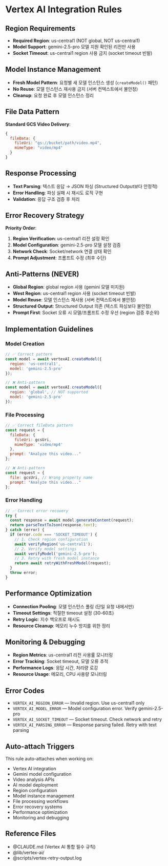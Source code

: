 # Vertex AI Integration Rules

## Region Requirements
- **Required Region**: us-central1 (NOT global, NOT us-central1)
- **Model Support**: gemini-2.5-pro 모델 지원 확인된 리전만 사용
- **Socket Timeout**: us-central1 region 사용 금지 (socket timeout 빈발)

## Model Instance Management
- **Fresh Model Pattern**: 요청별 새 모델 인스턴스 생성 (`createModel()` 패턴)
- **No Reuse**: 모델 인스턴스 재사용 금지 (서버 컨텍스트에서 불안정)
- **Cleanup**: 요청 완료 후 모델 인스턴스 정리

## File Data Pattern
**Standard GCS Video Delivery**:
```javascript
{
  fileData: {
    fileUri: "gs://bucket/path/video.mp4",
    mimeType: "video/mp4"
  }
}
```

## Response Processing
- **Text Parsing**: 텍스트 응답 → JSON 파싱 (Structured Output보다 안정적)
- **Error Handling**: 파싱 실패 시 재시도 로직 구현
- **Validation**: 응답 구조 검증 후 처리

## Error Recovery Strategy
**Priority Order**:
1. **Region Verification**: us-central1 리전 설정 확인
2. **Model Configuration**: gemini-2.5-pro 모델 설정 검증
3. **Network Check**: Socket/network 연결 상태 확인
4. **Prompt Adjustment**: 프롬프트 수정 (최후 수단)

## Anti-Patterns (NEVER)
- **Global Region**: global region 사용 (gemini 모델 미지원)
- **West Region**: us-central1 region 사용 (socket timeout 빈발)
- **Model Reuse**: 모델 인스턴스 재사용 (서버 컨텍스트에서 불안정)
- **Structured Output**: Structured Output 의존 (텍스트 파싱보다 불안정)
- **Prompt First**: Socket 오류 시 모델/프롬프트 수정 우선 (region 검증 후순위)

## Implementation Guidelines

### Model Creation
```javascript
// ✅ Correct pattern
const model = await vertexAI.createModel({
  region: 'us-central1',
  model: 'gemini-2.5-pro'
});

// ❌ Anti-pattern
const model = await vertexAI.createModel({
  region: 'global', // NOT supported
  model: 'gemini-2.5-pro'
});
```

### File Processing
```javascript
// ✅ Correct fileData pattern
const request = {
  fileData: {
    fileUri: gcsUri,
    mimeType: 'video/mp4'
  },
  prompt: "Analyze this video..."
};

// ❌ Anti-pattern
const request = {
  file: gcsUri, // Wrong property name
  prompt: "Analyze this video..."
};
```

### Error Handling
```javascript
// ✅ Correct error recovery
try {
  const response = await model.generateContent(request);
  return parseTextToJson(response.text);
} catch (error) {
  if (error.code === 'SOCKET_TIMEOUT') {
    // 1. Check region configuration
    await verifyRegion('us-central1');
    // 2. Verify model settings
    await verifyModel('gemini-2.5-pro');
    // 3. Retry with fresh model instance
    return await retryWithFreshModel(request);
  }
  throw error;
}
```

## Performance Optimization
- **Connection Pooling**: 모델 인스턴스 풀링 (단일 요청 내에서만)
- **Timeout Settings**: 적절한 timeout 설정 (30-60초)
- **Retry Logic**: 지수 백오프로 재시도
- **Resource Cleanup**: 메모리 누수 방지를 위한 정리

## Monitoring & Debugging
- **Region Metrics**: us-central1 리전 사용률 모니터링
- **Error Tracking**: Socket timeout, 모델 오류 추적
- **Performance Logs**: 응답 시간, 처리량 로깅
- **Resource Usage**: 메모리, CPU 사용량 모니터링

## Error Codes
- `VERTEX_AI_REGION_ERROR` — Invalid region. Use us-central1 only
- `VERTEX_AI_MODEL_ERROR` — Model configuration error. Verify gemini-2.5-pro
- `VERTEX_AI_SOCKET_TIMEOUT` — Socket timeout. Check network and retry
- `VERTEX_AI_PARSING_ERROR` — Response parsing failed. Retry with text parsing

## Auto-attach Triggers
This rule auto-attaches when working on:
- Vertex AI integration
- Gemini model configuration
- Video analysis APIs
- AI model deployment
- Region configuration
- Model instance management
- File processing workflows
- Error recovery systems
- Performance optimization
- Monitoring and debugging

## Reference Files
- @CLAUDE.md (Vertex AI 통합 필수 규칙)
- @lib/vertex-ai/
- @scripts/vertex-retry-output.log
